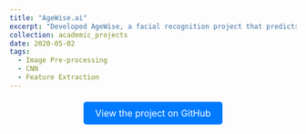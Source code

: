 ```yaml
---
title: "AgeWise.ai"
excerpt: "Developed AgeWise, a facial recognition project that predicts a person’s age range based on their facial features. Achieved competitive accuracy by applying superior Deep Learning approaches and the possibility to customize skincare products. The model was developed using Machine Learning and Deep Learning and hence we were able to detect dark spots, puffy eyes and wrinkles on images in order to understand ageing signs."
collection: academic_projects
date: 2020-05-02
tags:
  - Image Pre-processing
  - CNN
  - Feature Extraction
---
```


<div style="text-align: center; margin-top: 20px;">
  <a href="https://github.com/DebanshuCS/Ageing-signs-Identification-" style="display: inline-block; padding: 10px 20px; font-size: 16px; color: white; background-color: #007bff; border-radius: 5px; text-decoration: none;">
    View the project on GitHub
  </a>
</div>
